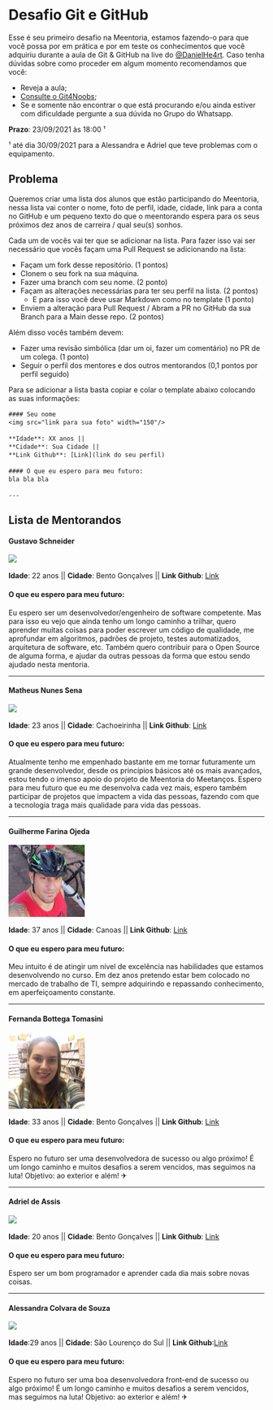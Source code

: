 # Desafio Git e GitHub

Esse é seu primeiro desafio na Meentoria, estamos fazendo-o para que você possa por em prática e por em teste os conhecimentos que você adquiriu durante a aula de Git & GitHub na live do [@DanielHe4rt](https://github.com/DanielHe4rt). Caso tenha dúvidas sobre como proceder em algum momento recomendamos que você:

- Reveja a aula;
- [Consulte o Git4Noobs](https://github.com/DanielHe4rt/git4noobs);
- Se e somente não encontrar o que está procurando e/ou ainda estiver com dificuldade pergunte a sua dúvida no Grupo do Whatsapp.

**Prazo**: 23/09/2021 às 18:00 ¹ 

¹ até dia 30/09/2021 para a Alessandra e Adriel que teve problemas com o equipamento.

## Problema

Queremos criar uma lista dos alunos que estão participando do Meentoria, nessa lista vai conter o nome, foto de perfil, idade, cidade, link para a conta no GitHub e um pequeno texto do que o meentorando espera para os seus próximos dez anos de carreira / qual seu(s) sonhos. 

Cada um de vocês vai ter que se adicionar na lista. Para fazer isso vai ser necessário que vocês façam uma Pull Request se adicionando na lista:

- Façam um fork desse repositório. (1 pontos)
- Clonem o seu fork na sua máquina.
- Fazer uma branch com seu nome. (2 ponto)
- Façam as alterações necessárias para ter seu perfil na lista. (2 pontos)
  - E para isso você deve usar Markdown como no template (1 ponto)
- Enviem a alteração para Pull Request / Abram a PR no GitHub da sua Branch para a Main desse repo. (2 pontos)

Além disso vocês também devem:
- Fazer uma revisão simbólica (dar um oi, fazer um comentário) no PR de um colega. (1 ponto)
- Seguir o perfil dos mentores e dos outros mentorandos (0,1 pontos por perfil seguido)

Para se adicionar a lista basta copiar e colar o template abaixo colocando as suas informações:

```
#### Seu nome
<img src="link para sua foto" width="150"/>

**Idade**: XX anos ||
**Cidade**: Sua Cidade ||
**Link Github**: [Link](link do seu perfil)

#### O que eu espero para meu futuro:
bla bla bla

---
```

## Lista de Mentorandos

#### Gustavo Schneider
<img src="https://avatars.githubusercontent.com/u/59072856?s=400&u=fc10cb8582e6c27670c609c6c2b19a40f0526f46&v=4" width="150"/>

**Idade**: 22 anos ||
**Cidade**: Bento Gonçalves ||
**Link Github**: [Link](https://github.com/SttavoS)

#### O que eu espero para meu futuro:
Eu espero ser um desenvolvedor/engenheiro de software competente. Mas para isso eu vejo que ainda tenho um longo caminho a trilhar, quero aprender muitas coisas para poder escrever um código de qualidade, me aprofundar em algoritmos, padrões de projeto, testes automatizados, arquitetura de software, etc. Também quero contribuir para o Open Source de alguma forma, e ajudar da outras pessoas da forma que estou sendo ajudado nesta mentoria.

---

#### Matheus Nunes Sena
<img src="https://avatars.githubusercontent.com/u/32408957?s=400&u=6492206d6484686893ac44ec3d95c395290e47f6&v=4" width="150"/>

**Idade**: 23 anos ||
**Cidade**: Cachoeirinha ||
**Link Github**: [Link](https://github.com/msena98)

#### O que eu espero para meu futuro:
Atualmente tenho me empenhado bastante em me tornar futuramente um grande desenvolvedor, desde os princípios básicos até os mais avançados, estou tendo o imenso apoio do projeto de Meentoria do Meetanços. Espero para meu futuro que eu me desenvolva cada vez mais, espero também participar de projetos que impactem a vida das pessoas, fazendo com que a tecnologia traga mais qualidade para vida das pessoas.

---

#### Guilherme Farina Ojeda
<img src="./imagens/bike.jpg" width="150"/>

**Idade**: 37 anos ||
**Cidade**: Canoas ||
**Link Github**: [Link](https://github.com/bahterista)

#### O que eu espero para meu futuro:
Meu intuito é de atingir um nível de excelência nas habilidades que estamos desenvolvendo no curso. Em dez anos pretendo estar bem colocado no mercado de trabalho de TI, sempre adquirindo e repassando conhecimento, em aperfeiçoamento constante.

---

#### Fernanda Bottega Tomasini
<img src="./imagens/foto.jpg" width="150"/>

**Idade**: 33 anos ||
**Cidade**: Bento Gonçalves ||
**Link Github**: [Link](https://github.com/FerTomasini)

#### O que eu espero para meu futuro:
Espero no futuro ser uma desenvolvedora de sucesso ou algo próximo! É um longo caminho e muitos desafios a serem vencidos, mas seguimos na luta! Objetivo: ao exterior e além! ✈

---

#### Adriel de Assis
<img src="https://scontent.fpoa22-1.fna.fbcdn.net/v/t1.6435-1/p200x200/104434401_1342248015972330_7583891843181843675_n.jpg?_nc_cat=106&ccb=1-5&_nc_sid=7206a8&_nc_eui2=AeH8RngPddZi8n7xBHKBRihS20VQ27LNOuLbRVDbss064pNeMbPQOM2cK8fNXh5G6rTBrNcNcdKlkbjuWLobkqvW&_nc_ohc=VCHxemh4e_cAX8uXDsg&_nc_oc=AQllsINTEGfTYtZdpAwzBg3XkZuI-_le6n4xPXEBsgqwHAh7v6a4HDovCisuvIb54L8&_nc_ht=scontent.fpoa22-1.fna&oh=4502843296cd2100a38da09a85ad5c58&oe=6178B5F6" width="150"/>

**Idade**: 20 anos ||
**Cidade**: Bento Gonçalves ||
**Link Github**: [Link](https://github.com/JustTroll)

#### O que eu espero para meu futuro:
Espero ser um bom programador e aprender cada dia mais sobre novas coisas.

---

#### Alessandra  Colvara de Souza

<img src = "https://user-images.githubusercontent.com/66797088/135378072-fad5957f-7e84-4ca0-87b3-d3cf5e442ebb.jpeg" width="150"/>

**Idade**:29 anos ||
**Cidade**: São Lourenço do Sul ||
**Link Github**:[Link](https://github.com/alepeglow)

#### O que eu espero para meu futuro:

Espero no futuro ser uma boa desenvolvedora front-end de sucesso ou algo próximo! É um longo caminho e muitos desafios a serem vencidos, mas seguimos na luta! Objetivo: ao exterior e além! ✈
